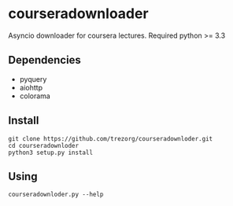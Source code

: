 courseradownloader
====================================

Asyncio downloader for coursera lectures.
Required python >= 3.3


Dependencies
------------------------------------

* pyquery
* aiohttp
* colorama


Install
------------------------------------

    git clone https://github.com/trezorg/courseradownloder.git
    cd courseradownloder
    python3 setup.py install


Using
------------------------------------

    courseradownloder.py --help
